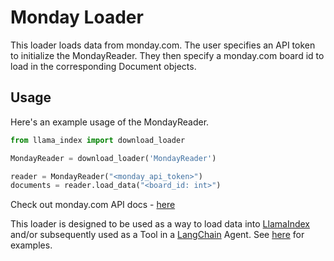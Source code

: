 # Monday Loader

This loader loads data from monday.com. The user specifies an API token to initialize the MondayReader. They then specify a monday.com board id to load in the corresponding Document objects.

## Usage

Here's an example usage of the MondayReader.

```python
from llama_index import download_loader

MondayReader = download_loader('MondayReader')

reader = MondayReader("<monday_api_token>")
documents = reader.load_data("<board_id: int>")

```

Check out monday.com API docs - [here](https://developer.monday.com/apps/docs/mondayapi)

This loader is designed to be used as a way to load data into [LlamaIndex](https://github.com/run-llama/llama_index/tree/main/llama_index) and/or subsequently used as a Tool in a [LangChain](https://github.com/hwchase17/langchain) Agent. See [here](https://github.com/jerryjliu/llama_index) for examples.
